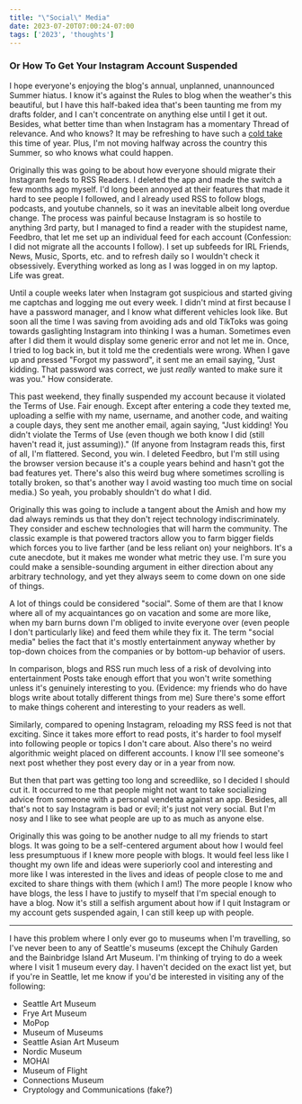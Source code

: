 ```yaml
---
title: "\"Social\" Media"
date: 2023-07-20T07:00:24-07:00
tags: ['2023', 'thoughts']
---
```


### Or How To Get Your Instagram Account Suspended

I hope everyone's enjoying the blog's annual, unplanned, unannounced Summer hiatus.
I know it's against the Rules to blog when the weather's this beautiful, but I have this half-baked idea that's been taunting me from my drafts folder, and I can't concentrate on anything else until I get it out.
Besides, what better time than when Instagram has a momentary Thread of relevance.
And who knows?
It may be refreshing to have such a [cold take](https://www.theatlantic.com/technology/archive/2022/11/instagram-tiktok-twitter-social-media-competition/672305/) this time of year.
Plus, I'm not moving halfway across the country this Summer, so who knows what could happen.

Originally this was going to be about how everyone should migrate their Instagram feeds to RSS Readers.
I deleted the app and made the switch a few months ago myself.
I'd long been annoyed at their features that made it hard to see people I followed, and I already used RSS to follow blogs, podcasts, and youtube channels, so it was an inevitable albeit long overdue change.
The process was painful because Instagram is so hostile to anything 3rd party, but I managed to find a reader with the stupidest name, Feedbro, that let me set up an individual feed for each account (Confession: I did not migrate all the accounts I follow).
I set up subfeeds for IRL Friends, News, Music, Sports, etc. and to refresh daily so I wouldn't check it obsessively.
Everything worked as long as I was logged in on my laptop.
Life was great.

Until a couple weeks later when Instagram got suspicious and started giving me captchas and logging me out every week.
I didn't mind at first because I have a password manager, and I know what different vehicles look like.
But soon all the time I was saving from avoiding ads and old TikToks was going towards gaslighting Instagram into thinking I was a human.
Sometimes even after I did them it would display some generic error and not let me in.
Once, I tried to log back in, but it told me the credentials were wrong.
When I gave up and pressed "Forgot my password", it sent me an email saying, "Just kidding. That password was correct, we just *really* wanted to make sure it was you."
How considerate.

This past weekend, they finally suspended my account because it violated the Terms of Use.
Fair enough.
Except after entering a code they texted me, uploading a selfie with my name, username, and another code, and waiting a couple days, they sent me another email, again saying, "Just kidding! You didn't violate the Terms of Use (even though we both know I did (still haven't read it, just assuming))."
(If anyone from Instagram reads this, first of all, I'm flattered. Second, you win. I deleted Feedbro, but I'm still using the browser version because it's a couple years behind and hasn't got the bad features yet. There's also this weird bug where sometimes scrolling is totally broken, so that's another way I avoid wasting too much time on social media.)
So yeah, you probably shouldn't do what I did.

Originally this was going to include a tangent about the Amish and how my dad always reminds us that they don't reject technology indiscriminately.
They consider and eschew technologies that will harm the community.
The classic example is that powered tractors allow you to farm bigger fields which forces you to live farther (and be less reliant on) your neighbors.
It's a cute anecdote, but it makes me wonder what metric they use.
I'm sure you could make a sensible-sounding argument in either direction about any arbitrary technology, and yet they always seem to come down on one side of things.

A lot of things could be considered "social".
Some of them are that I know where all of my acquaintances go on vacation and some are more like, when my barn burns down I'm obliged to invite everyone over (even people I don't particularly like) and feed them while they fix it.
The term "social media" belies the fact that it's mostly entertainment anyway whether by top-down choices from the companies or by bottom-up behavior of users.

In comparison, blogs and RSS run much less of a risk of devolving into entertainment
Posts take enough effort that you won't write something unless it's genuinely interesting to you.
(Evidence: my friends who do have blogs write about totally different things from me)
Sure there's some effort to make things coherent and interesting to your readers as well.

Similarly, compared to opening Instagram, reloading my RSS feed is not that exciting.
Since it takes more effort to read posts, it's harder to fool myself into following people or topics I don't care about.
Also there's no weird algorithmic weight placed on different accounts.
I know I'll see someone's next post whether they post every day or in a year from now.

But then that part was getting too long and screedlike, so I decided I should cut it.
It occurred to me that people might not want to take socializing advice from someone with a personal vendetta against an app.
Besides, all that's not to say Instagram is bad or evil; it's just not very social.
But I'm nosy and I like to see what people are up to as much as anyone else.

Originally this was going to be another nudge to all my friends to start blogs.
It was going to be a self-centered argument about how I would feel less presumptuous if I knew more people with blogs.
It would feel less like I thought my own life and ideas were superiorly cool and interesting and more like I was interested in the lives and ideas of people close to me and excited to share things with them (which I am!)
The more people I know who have blogs, the less I have to justify to myself that I'm special enough to have a blog.
Now it's still a selfish argument about how if I quit Instagram or my account gets suspended again, I can still keep up with people.

---

I have this problem where I only ever go to museums when I'm travelling, so I've never been to any of Seattle's museums (except the Chihuly Garden and the Bainbridge Island Art Museum.
I'm thinking of trying to do a week where I visit 1 museum every day.
I haven't decided on the exact list yet, but if you're in Seattle, let me know if you'd be interested in visiting any of the following:

* Seattle Art Museum
* Frye Art Museum
* MoPop
* Museum of Museums
* Seattle Asian Art Museum
* Nordic Museum
* MOHAI
* Museum of Flight
* Connections Museum
* Cryptology and Communications (fake?)

